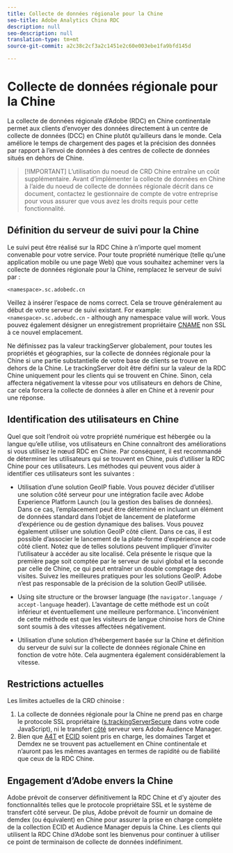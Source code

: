 ```yaml
---
title: Collecte de données régionale pour la Chine
seo-title: Adobe Analytics China RDC
description: null
seo-description: null
translation-type: tm+mt
source-git-commit: a2c38c2cf3a2c1451e2c60e003ebe1fa9bfd145d

---
```



# Collecte de données régionale pour la Chine

La collecte de données régionale d’Adobe (RDC) en Chine continentale permet aux clients d’envoyer des données directement à un centre de collecte de données (DCC) en Chine plutôt qu’ailleurs dans le monde. Cela améliore le temps de chargement des pages et la précision des données par rapport à l’envoi de données à des centres de collecte de données situés en dehors de Chine.

> [!IMPORTANT] L’utilisation du noeud de CRD Chine entraîne un coût supplémentaire. Avant d’implémenter la collecte de données en Chine à l’aide du noeud de collecte de données régionale décrit dans ce document, contactez le gestionnaire de compte de votre entreprise pour vous assurer que vous avez les droits requis pour cette fonctionnalité.

## Définition du serveur de suivi pour la Chine

Le suivi peut être réalisé sur la RDC Chine à n’importe quel moment convenable pour votre service. Pour toute propriété numérique (telle qu’une application mobile ou une page Web) que vous souhaitez acheminer vers la collecte de données régionale pour la Chine, remplacez le serveur de suivi par :

`<namespace>.sc.adobedc.cn`

Veillez à insérer l’espace de noms correct. Cela se trouve généralement au début de votre serveur de suivi existant. For example: `<namespace>.sc.adobedc.cn` - although any namespace value will work. Vous pouvez également désigner un enregistrement propriétaire [CNAME](https://marketing.adobe.com/resources/help/en_US/whitepapers/first_party_cookies/fpcookies_cname.html) non SSL à ce nouvel emplacement.

Ne définissez pas la valeur trackingServer globalement, pour toutes les propriétés et géographies, sur la collecte de données régionale pour la Chine si une partie substantielle de votre base de clients se trouve en dehors de la Chine. Le trackingServer doit être défini sur la valeur de la RDC Chine uniquement pour les clients qui se trouvent en Chine. Sinon, cela affectera négativement la vitesse pour vos utilisateurs en dehors de Chine, car cela forcera la collecte de données à aller en Chine et à revenir pour une réponse.

## Identification des utilisateurs en Chine

Quel que soit l’endroit où votre propriété numérique est hébergée ou la langue qu’elle utilise, vos utilisateurs en Chine connaîtront des améliorations si vous utilisez le nœud RDC en Chine. Par conséquent, il est recommandé de déterminer les utilisateurs qui se trouvent en Chine, puis d’utiliser la RDC Chine pour ces utilisateurs. Les méthodes qui peuvent vous aider à identifier ces utilisateurs sont les suivantes :

* Utilisation d’une solution GeoIP fiable.  Vous pouvez décider d’utiliser une solution côté serveur pour une intégration facile avec Adobe Experience Platform Launch (ou la gestion des balises de données). Dans ce cas, l’emplacement peut être déterminé en incluant un élément de données standard dans l’objet de lancement de plateforme d’expérience ou de gestion dynamique des balises. Vous pouvez également utiliser une solution GeoIP côté client. Dans ce cas, il est possible d’associer le lancement de la plate-forme d’expérience au code côté client. Notez que de telles solutions peuvent impliquer d’inviter l’utilisateur à accéder au site localisé. Cela présente le risque que la première page soit comptée par le serveur de suivi global et la seconde par celle de Chine, ce qui peut entraîner un double comptage des visites. Suivez les meilleures pratiques pour les solutions GeoIP. Adobe n’est pas responsable de la précision de la solution GeoIP utilisée.

* Using site structure or the browser language (the `navigator.language / accept-language` header). L’avantage de cette méthode est un coût inférieur et éventuellement une meilleure performance. L’inconvénient de cette méthode est que les visiteurs de langue chinoise hors de Chine sont soumis à des vitesses affectées négativement.
* Utilisation d’une solution d’hébergement basée sur la Chine et définition du serveur de suivi sur la collecte de données régionale Chine en fonction de votre hôte. Cela augmentera également considérablement la vitesse.

## Restrictions actuelles

Les limites actuelles de la CRD chinoise :

1. La collecte de données régionale pour la Chine ne prend pas en charge le protocole SSL propriétaire ([s.trackingServerSecure](https://helpx.adobe.com/analytics/kb/determining-data-center.html) dans votre code JavaScript), ni le transfert [côté](https://marketing.adobe.com/resources/help/en_US/reference/ssf.html) serveur vers Adobe Audience Manager.
2. Bien que [A4T](https://marketing.adobe.com/resources/help/en_US/target/a4t/a4t.html) et [ECID](https://marketing.adobe.com/resources/help/en_US/mcvid/) soient pris en charge, les domaines Target et Demdex ne se trouvent pas actuellement en Chine continentale et n’auront pas les mêmes avantages en termes de rapidité ou de fiabilité que ceux de la RDC Chine.

## Engagement d’Adobe envers la Chine

Adobe prévoit de conserver définitivement la RDC Chine et d’y ajouter des fonctionnalités telles que le protocole propriétaire SSL et le système de transfert côté serveur. De plus, Adobe prévoit de fournir un domaine de demdex (ou équivalent) en Chine pour assurer la prise en charge complète de la collection ECID et Audience Manager depuis la Chine. Les clients qui utilisent la RDC Chine d’Adobe sont les bienvenus pour continuer à utiliser ce point de terminaison de collecte de données indéfiniment.

